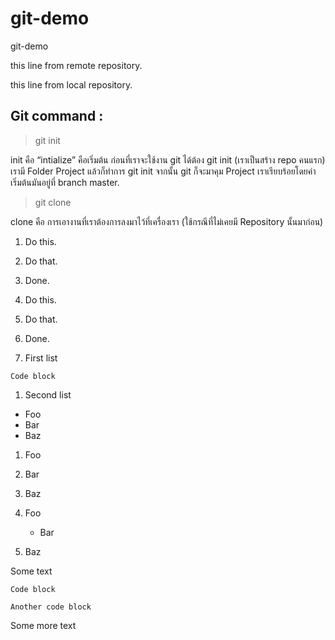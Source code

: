 # git-demo

git-demo

this line from remote repository.

this line from local repository.


## Git command :

> git init

init คือ “intialize” คือเริ่มต้น ก่อนที่เราจะใช้งาน git ได้ต้อง git init (เราเป็นสร้าง repo คนแรก) เรามี Folder Project แล้วก็ทำการ git init จากนั้น git ก็จะมาคุม Project เราเรียบร้อยโดยค่าเริ่มต้นมันอยู่ที่ branch master.

> git clone

clone คือ การเอางานที่เราต้องการลงมาไว้ที่เครื่องเรา (ใช้กรณีที่ไม่เคยมี Repository นั้นมาก่อน)

1. Do this.
1. Do that.
1. Done.

0. Do this.
1. Do that.
2. Done.

1. First list

```text
Code block
```

1. Second list

* Foo
* Bar
* Baz

1. Foo
1. Bar
1. Baz

1. Foo
   * Bar
1. Baz

Some text
```
Code block
```

```
Another code block
```
Some more text